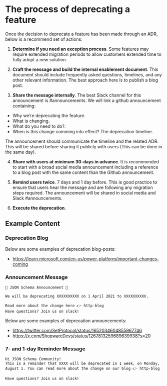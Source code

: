 # The process of deprecating a feature

Once the decision to deprecate a feature has been made through an ADR, below is a recommend set of actions:

1. **Determine if you need an exception process**. Some features may require extended migration periods to allow customers extended time to fully adopt a new solution.

2. **Craft the message and build the internal enablement document**. This document should include frequently asked questions, timelines, and any other relevant information. The best approach here is to publish a blog post.

3. **Share the message internally**. The best Slack channel for this announcement is #announcements. We will link a github announcement containing:
  - Why we’re deprecating the feature.
  - What is changing.
  - What do you need to do?.
  - When is this change comming into effect? The deprecation timeline.

The announcement should communicate the timeline and the related ADR. This will be shared before sharing it publicly with users (This can be done in the same day).

4. **Share with users at minimum 30-days in advance**. It is recommended to start with a broad social media announcement including a reference to a blog post with the same content than the Github announcement. 


5. **Remind users twice**. 7 days and 1 day before. This is good practice to ensure that users hear the message and are following any migration steps required. The announcement will be shared in social media and Slack #announcements.

6. **Execute the deprecation**.

## Example Content

### Deprecation Blog
Below are some examples of deprecation blog-posts: 
 - https://learn.microsoft.com/en-us/power-platform/important-changes-coming

### Announcement Message

    🚨 JSON Schema Announcement 🚨

    We will be deprecating XXXXXXXXXX on 1 April 2021 to XXXXXXXXXX.

    Read more about the change here 👉 http-blog
    Have questions? Join us on slack!


Below are some examples of deprecation announcements:
 - https://twitter.com/SetProtocol/status/1652034604855967746
 - https://x.com/ShopwareDevs/status/1267813259689639938?s=20
 

### 7- and 1-day Reminder Message

    Hi JSON Schema Community!
    This is a reminder that XXXX will be deprecated in 1 week, on Monday, August 1. You can read more about the change on our blog 👉 http-blog

    Have questions? Join us on slack!

